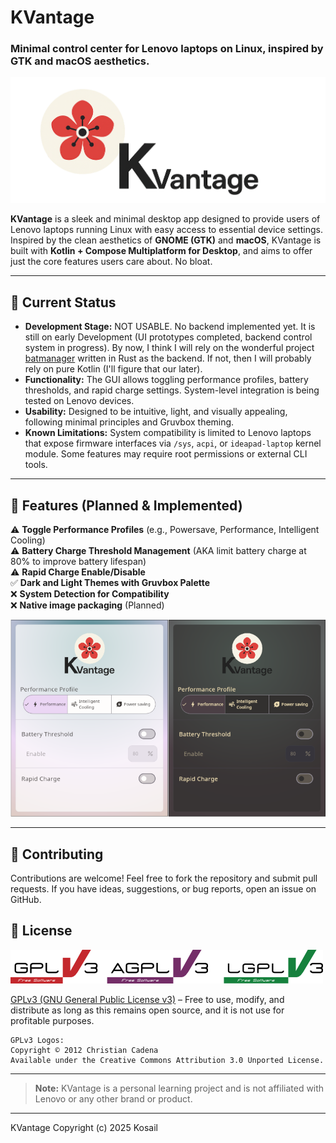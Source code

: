 # KVantage
### Minimal control center for Lenovo laptops on Linux, inspired by GTK and macOS aesthetics.

![KVantage logo](repo_images/main_logo.png)

**KVantage** is a sleek and minimal desktop app designed to provide users of Lenovo laptops running Linux with easy access to essential device settings. Inspired by the clean aesthetics of **GNOME (GTK)** and **macOS**, KVantage is built with **Kotlin + Compose Multiplatform for Desktop**, and aims to offer just the core features users care about. No bloat.

---

## 🚀 Current Status

- **Development Stage:** NOT USABLE. No backend implemented yet. It is still on early Development (UI prototypes completed, backend control system in progress). By now, I think I will rely on the wonderful project [batmanager](https://github.com/LevitatingBusinessMan/batmanager) written in Rust as the backend. If not, then I will probably rely on pure Kotlin (I'll figure that our later).
- **Functionality:** The GUI allows toggling performance profiles, battery thresholds, and rapid charge settings. System-level integration is being tested on Lenovo devices.
- **Usability:** Designed to be intuitive, light, and visually appealing, following minimal principles and Gruvbox theming.
- **Known Limitations:** System compatibility is limited to Lenovo laptops that expose firmware interfaces via `/sys`, `acpi`, or `ideapad-laptop` kernel module. Some features may require root permissions or external CLI tools.

---

## 🎯 Features (Planned & Implemented)

⚠️ **Toggle Performance Profiles** (e.g., Powersave, Performance, Intelligent Cooling)  
⚠️ **Battery Charge Threshold Management**  (AKA limit battery charge at 80% to improve battery lifespan)  
⚠️ **Rapid Charge Enable/Disable**  
✅ **Dark and Light Themes with Gruvbox Palette**  
❌ **System Detection for Compatibility**  
❌ **Native image packaging** (Planned)

![KVantage screenshots](repo_images/themes.png)

---

## 🤝 Contributing
Contributions are welcome! Feel free to fork the repository and submit pull requests. If you have ideas, suggestions, or bug reports, open an issue on GitHub.

[//]: # (## 🎒 Resources)


## 📜 License
![GPLv3 License logo. Copyright © 2012 Christian Cadena](repo_images/license-logos-by-christian-candena-GNU_GPLv3_License.png)

[GPLv3 (GNU General Public License v3)](LICENSE.txt) – Free to use, modify, and distribute as long as this remains open source, and it is not use for profitable purposes.

    GPLv3 Logos:
    Copyright © 2012 Christian Cadena
    Available under the Creative Commons Attribution 3.0 Unported License.


---
> **Note:** KVantage is a personal learning project and is not affiliated with Lenovo or any other brand or product.
---
KVantage Copyright (c) 2025  Kosail
